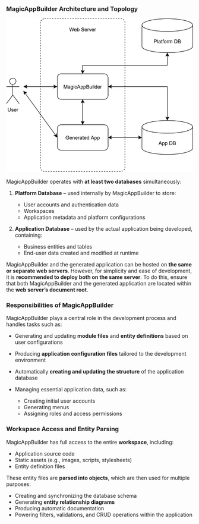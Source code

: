 ### MagicAppBuilder Architecture and Topology

![](https://github.com/Planetbiru/MagicAppBuilder/blob/main/MagicAppBuilder.svg)

MagicAppBuilder operates with **at least two databases** simultaneously:

1. **Platform Database** – used internally by MagicAppBuilder to store:

   * User accounts and authentication data
   * Workspaces
   * Application metadata and platform configurations

2. **Application Database** – used by the actual application being developed, containing:

   * Business entities and tables
   * End-user data created and modified at runtime

MagicAppBuilder and the generated application can be hosted on **the same or separate web servers**. However, for simplicity and ease of development, it is **recommended to deploy both on the same server**. To do this, ensure that both MagicAppBuilder and the generated application are located within the **web server’s document root**.


### Responsibilities of MagicAppBuilder

MagicAppBuilder plays a central role in the development process and handles tasks such as:

* Generating and updating **module files** and **entity definitions** based on user configurations
* Producing **application configuration files** tailored to the development environment
* Automatically **creating and updating the structure** of the application database
* Managing essential application data, such as:

  * Creating initial user accounts
  * Generating menus
  * Assigning roles and access permissions


### Workspace Access and Entity Parsing

MagicAppBuilder has full access to the entire **workspace**, including:

* Application source code
* Static assets (e.g., images, scripts, stylesheets)
* Entity definition files

These entity files are **parsed into objects**, which are then used for multiple purposes:

* Creating and synchronizing the database schema
* Generating **entity relationship diagrams**
* Producing automatic documentation
* Powering filters, validations, and CRUD operations within the application

